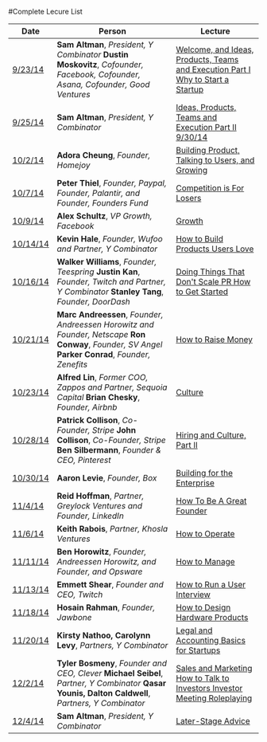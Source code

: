 #Complete Lecure List

Date | Person | Lecture
---- | ------ | -------
[9/23/14](http://startupclass.samaltman.com/courses/lec01) | **Sam Altman**, _President, Y Combinator_ **Dustin Moskovitz**, _Cofounder, Facebook, Cofounder, Asana, Cofounder, Good Ventures_ | [Welcome, and Ideas, Products, Teams and Execution Part I Why to Start a Startup](http://startupclass.samaltman.com/courses/lec01)
[9/25/14](http://startupclass.samaltman.com/courses/lec02) | **Sam Altman**, _President, Y Combinator_ | [Ideas, Products, Teams and Execution Part II](http://startupclass.samaltman.com/courses/lec02) [9/30/14](http://startupclass.samaltman.com/courses/lec03) | **Paul Graham**, _Founder, Y Combinator_ | [Before the Startup](http://startupclass.samaltman.com/courses/lec03) 
[10/2/14](http://startupclass.samaltman.com/courses/lec04) | **Adora Cheung**, _Founder, Homejoy_ | [Building Product, Talking to Users, and Growing](http://startupclass.samaltman.com/courses/lec04) 
[10/7/14](http://startupclass.samaltman.com/courses/lec05) | **Peter Thiel**, _Founder, Paypal, Founder, Palantir, and Founder, Founders Fund_ | [Competition is For Losers](http://startupclass.samaltman.com/courses/lec05) 
[10/9/14](http://startupclass.samaltman.com/courses/lec06) | **Alex Schultz**, _VP Growth, Facebook_ | [Growth](http://startupclass.samaltman.com/courses/lec06) 
[10/14/14](http://startupclass.samaltman.com/courses/lec07) | **Kevin Hale**, _Founder, Wufoo and Partner, Y Combinator_ | [How to Build Products Users Love](http://startupclass.samaltman.com/courses/lec07) 
[10/16/14](http://startupclass.samaltman.com/courses/lec08) | **Walker Williams**, _Founder, Teespring_ **Justin Kan**, _Founder, Twitch and Partner, Y Combinator_ **Stanley Tang**, _Founder, DoorDash_ | [Doing Things That Don't Scale PR How to Get Started](http://startupclass.samaltman.com/courses/lec08) 
[10/21/14](http://startupclass.samaltman.com/courses/lec09) | **Marc Andreessen**, _Founder, Andreessen Horowitz and Founder, Netscape_ **Ron Conway**, _Founder, SV Angel_ **Parker Conrad**, _Founder, Zenefits_ | [How to Raise Money](http://startupclass.samaltman.com/courses/lec09) 
[10/23/14](http://startupclass.samaltman.com/courses/lec10) | **Alfred Lin**, _Former COO, Zappos and Partner, Sequoia Capital_ **Brian Chesky**, _Founder, Airbnb_ | [Culture](http://startupclass.samaltman.com/courses/lec10) 
[10/28/14](http://startupclass.samaltman.com/courses/lec11) | **Patrick Collison**, _Co-Founder, Stripe_ **John Collison**, _Co-Founder, Stripe_ **Ben Silbermann**, _Founder & CEO, Pinterest_ | [Hiring and Culture, Part II](http://startupclass.samaltman.com/courses/lec11)
[10/30/14](http://startupclass.samaltman.com/courses/lec12) | **Aaron Levie**, _Founder, Box_ | [Building for the Enterprise](http://startupclass.samaltman.com/courses/lec12)
[11/4/14](http://startupclass.samaltman.com/courses/lec13) | **Reid Hoffman**, _Partner, Greylock Ventures and Founder, LinkedIn_ | [How To Be A Great Founder](http://startupclass.samaltman.com/courses/lec13) 
[11/6/14](http://startupclass.samaltman.com/courses/lec14) | **Keith Rabois**, _Partner, Khosla Ventures_ | [How to Operate](http://startupclass.samaltman.com/courses/lec14)
[11/11/14](http://startupclass.samaltman.com/courses/lec15) | **Ben Horowitz**, _Founder, Andreessen Horowitz, and Founder, and Opsware_ | [How to Manage](http://startupclass.samaltman.com/courses/lec15) 
[11/13/14](http://startupclass.samaltman.com/courses/lec16) | **Emmett Shear**, _Founder and CEO, Twitch_ | [How to Run a User Interview](http://startupclass.samaltman.com/courses/lec16) 
[11/18/14](http://startupclass.samaltman.com/courses/lec17) | **Hosain Rahman**, _Founder, Jawbone_ | [How to Design Hardware Products](http://startupclass.samaltman.com/courses/lec17) 
[11/20/14](http://startupclass.samaltman.com/courses/lec18) | **Kirsty Nathoo, Carolynn Levy**, _Partners, Y Combinator_ | [Legal and Accounting Basics for Startups](http://startupclass.samaltman.com/courses/lec18) 
[12/2/14](http://startupclass.samaltman.com/courses/lec19) | **Tyler Bosmeny**, _Founder and CEO, Clever_ **Michael Seibel**, _Partner, Y Combinator_ **Qasar Younis, Dalton Caldwell**, _Partners, Y Combinator_ | [Sales and Marketing How to Talk to Investors Investor Meeting Roleplaying](http://startupclass.samaltman.com/courses/lec19) 
[12/4/14](http://startupclass.samaltman.com/courses/lec20) | **Sam Altman**, _President, Y Combinator_ | [Later-Stage Advice](http://startupclass.samaltman.com/courses/lec20)


